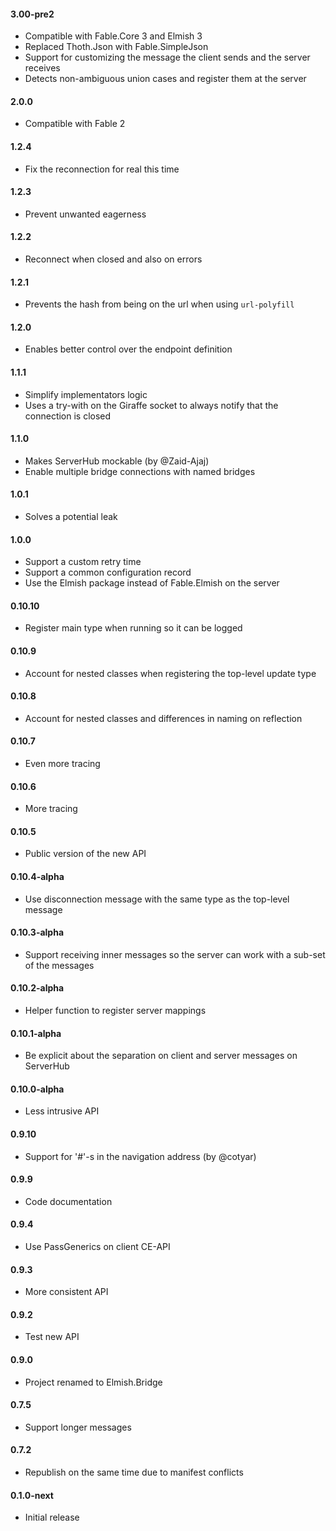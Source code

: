 #### 3.00-pre2
* Compatible with Fable.Core 3 and Elmish 3
* Replaced Thoth.Json with Fable.SimpleJson
* Support for customizing the message the client sends and the server receives
* Detects non-ambiguous union cases and register them at the server

#### 2.0.0
* Compatible with Fable 2

#### 1.2.4
* Fix the reconnection for real this time

#### 1.2.3
* Prevent unwanted eagerness

#### 1.2.2
* Reconnect when closed and also on errors

#### 1.2.1
* Prevents the hash from being on the url when using `url-polyfill`

#### 1.2.0
* Enables better control over the endpoint definition

#### 1.1.1
* Simplify implementators logic
* Uses a try-with on the Giraffe socket to always notify that the connection is closed

#### 1.1.0
* Makes ServerHub mockable (by @Zaid-Ajaj)
* Enable multiple bridge connections with named bridges

#### 1.0.1
* Solves a potential leak

#### 1.0.0
* Support a custom retry time
* Support a common configuration record
* Use the Elmish package instead of Fable.Elmish on the server

#### 0.10.10
* Register main type when running so it can be logged

#### 0.10.9
* Account for nested classes when registering the top-level update type

#### 0.10.8
* Account for nested classes and differences in naming on reflection

#### 0.10.7
* Even more tracing

#### 0.10.6
* More tracing

#### 0.10.5
* Public version of the new API

#### 0.10.4-alpha
* Use disconnection message with the same type as the top-level message

#### 0.10.3-alpha
* Support receiving inner messages so the server can work with a sub-set of the messages

#### 0.10.2-alpha
* Helper function to register server mappings

#### 0.10.1-alpha
* Be explicit about the separation on client and server messages on ServerHub

#### 0.10.0-alpha
* Less intrusive API

#### 0.9.10
* Support for '#'-s in the navigation address (by @cotyar)

#### 0.9.9
* Code documentation

#### 0.9.4
* Use PassGenerics on client CE-API

#### 0.9.3
* More consistent API

#### 0.9.2
* Test new API

#### 0.9.0
* Project renamed to Elmish.Bridge

#### 0.7.5
* Support longer messages

#### 0.7.2
* Republish on the same time due to manifest conflicts

#### 0.1.0-next
* Initial release
